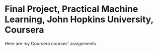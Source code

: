 # Final Project, Practical Machine Learning, John Hopkins University, Coursera
Here are my Coursera courses' assignments
